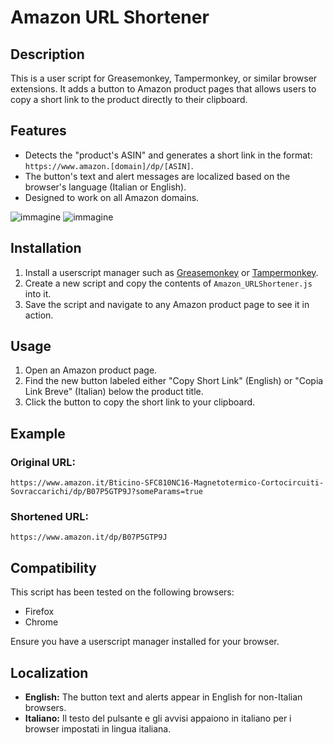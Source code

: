 # Amazon URL Shortener

## Description
This is a user script for Greasemonkey, Tampermonkey, or similar browser extensions. It adds a button to Amazon product pages that allows users to copy a short link to the product directly to their clipboard.

## Features
- Detects the "product's ASIN" and generates a short link in the format: `https://www.amazon.[domain]/dp/[ASIN]`.
- The button's text and alert messages are localized based on the browser's language (Italian or English).
- Designed to work on all Amazon domains.

![immagine](https://github.com/user-attachments/assets/674f9375-71b1-49e3-a38a-e9ee779f3e10)
![immagine](https://github.com/user-attachments/assets/87fed4a3-4df0-42f1-b164-a102de620bdb)

## Installation
1. Install a userscript manager such as [Greasemonkey](https://addons.mozilla.org/en-US/firefox/addon/greasemonkey/) or [Tampermonkey](https://www.tampermonkey.net/).
2. Create a new script and copy the contents of `Amazon_URLShortener.js` into it.
3. Save the script and navigate to any Amazon product page to see it in action.

## Usage
1. Open an Amazon product page.
2. Find the new button labeled either "Copy Short Link" (English) or "Copia Link Breve" (Italian) below the product title.
3. Click the button to copy the short link to your clipboard.

## Example
### Original URL:
```
https://www.amazon.it/Bticino-SFC810NC16-Magnetotermico-Cortocircuiti-Sovraccarichi/dp/B07P5GTP9J?someParams=true
```

### Shortened URL:
```
https://www.amazon.it/dp/B07P5GTP9J
```

## Compatibility
This script has been tested on the following browsers:
- Firefox
- Chrome

Ensure you have a userscript manager installed for your browser.

## Localization
- **English:** The button text and alerts appear in English for non-Italian browsers.
- **Italiano:** Il testo del pulsante e gli avvisi appaiono in italiano per i browser impostati in lingua italiana.
